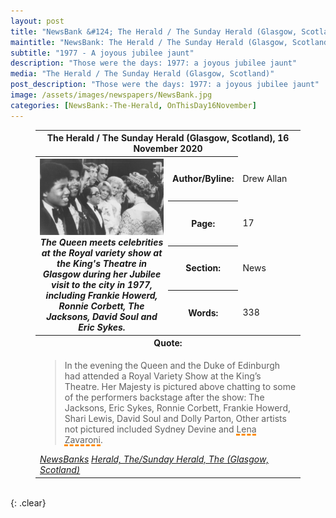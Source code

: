 ```yaml
---
layout: post
title: "NewsBank &#124; The Herald / The Sunday Herald (Glasgow, Scotland) &#124; 16 November 2020"
maintitle: "NewsBank: The Herald / The Sunday Herald (Glasgow, Scotland)"
subtitle: "1977 - A joyous jubilee jaunt"
description: "Those were the days: 1977: a joyous jubilee jaunt"
media: "The Herald / The Sunday Herald (Glasgow, Scotland)"
post_description: "Those were the days: 1977: a joyous jubilee jaunt"
image: /assets/images/newspapers/NewsBank.jpg
categories: [NewsBank:-The-Herald, OnThisDay16November]
---
```


<figure class="fig3">
<table>
<tr id="infobox1"><th colspan="3">The Herald / The Sunday Herald (Glasgow, Scotland), 16 November 2020</th></tr>
<tr>
<th rowspan="5" class="top" style="width:50%;">
<a href="/assets/images/newspapers/the-herald/265603301.jpg.article-962.jpg"><img src="/assets/images/newspapers/the-herald/265603301.jpg.article-962.jpg" class="full-width zoom-in" /></a>
<cite>The Queen meets celebrities at the Royal variety show at the King's Theatre in Glasgow during her Jubilee visit to the city in 1977, including Frankie Howerd, Ronnie Corbett, The Jacksons, David Soul and Eric Sykes.</cite>
</th>
</tr>
<tr><th style="width:25%;">Author/Byline:</th><td>Drew Allan</td></tr>
<tr>
<th>Page:</th><td>17</td>
</tr>
<tr>
<th>Section:</th><td>News</td>
</tr>
<tr>
<th>Words:</th><td>338</td>
</tr>
<tr id="infobox2"><th colspan="3">Quote:</th></tr>
<tr><td colspan="3">
<blockquote>
In the evening the Queen and the Duke of Edinburgh had attended a Royal Variety Show at the King’s Theatre. Her Majesty is pictured above chatting to some of the performers backstage after the show: The Jacksons, Eric Sykes, Ronnie Corbett, Frankie Howerd, Shari Lewis, David Soul and Dolly Parton, Other artists not pictured included Sydney Devine and <span style="text-decoration: underline dashed darkorange 3px;">Lena Zavaroni</span>.</blockquote>
<cite><a href="https://infoweb.newsbank.com/apps/news/openurl?ctx_ver=z39.88-2004&rft_id=info%3Asid/infoweb.newsbank.com&svc_dat=UKNB&req_dat=55CA6C602C984FD8A3DCC6AF6BF4AE70&rft_val_format=info%3Aofi/fmt%3Akev%3Amtx%3Actx&rft_dat=document_id%3Anews%252F17EC8DBF36857178">NewsBanks</a></cite>
<cite><a href="https://www.heraldscotland.com/opinion/18869404.days-1977-joyous-jubilee-jaunt">Herald, The/Sunday Herald, The (Glasgow, Scotland)</a></cite>
</td></tr>
</table>
</figure>

<br />{: .clear}

